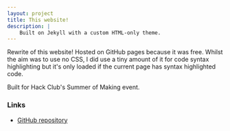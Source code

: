 ```yaml
---
layout: project
title: This website!
description: |
    Built on Jekyll with a custom HTML-only theme.
---
```


Rewrite of this website! Hosted on GitHub pages because it was free. Whilst the aim was to use no CSS, I did use a tiny amount of it for code syntax highlighting but it's only loaded if the current page has syntax highlighted code.

Built for Hack Club's Summer of Making event.

### Links

- [GitHub repository](https://github.com/ArcaEge/ArcaEge.github.io)
